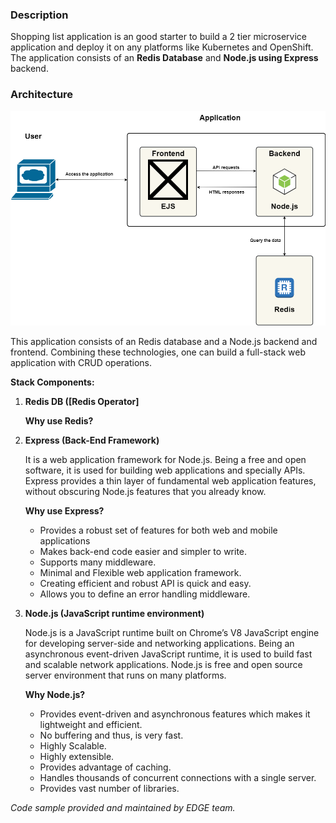 ### Description

Shopping list application is an good starter to build a 2 tier microservice application and deploy it on any platforms like Kubernetes and OpenShift. The application consists of an **Redis Database**  and **Node.js using Express** backend.

### Architecture

![architecture](_images/arch.png)


This application consists of an Redis database and a Node.js backend and frontend. Combining these technologies, one can build a full-stack web application with CRUD operations. 

**Stack Components:**

1. **Redis DB ([Redis Operator]**

    

   **Why use Redis?**  

   

2. **Express (Back-End Framework)**

   It is a web application framework for Node.js. Being a free and open software, it is used for building web applications and specially APIs. Express provides a thin layer of fundamental web application features, without obscuring Node.js features that you already know.

   **Why use Express?**

   - Provides a robust set of features for both web and mobile applications
   - Makes back-end code easier and simpler to write.
   - Supports many middleware.
   - Minimal and Flexible web application framework.
   - Creating efficient and robust API is quick and easy.
   - Allows you to define an error handling middleware.

3. **Node.js (JavaScript runtime environment)**

   Node.js is a JavaScript runtime built on Chrome’s V8 JavaScript engine for developing server-side and networking applications. Being an asynchronous event-driven JavaScript runtime, it is used to build fast and scalable network applications. Node.js is free and open source server environment that runs on many platforms.

   **Why Node.js?**

   - Provides event-driven and asynchronous features which makes it lightweight and efficient.
   - No buffering and thus, is very fast.
   - Highly Scalable.
   - Highly extensible.
   - Provides advantage of caching.
   - Handles thousands of concurrent connections with a single server.
   - Provides vast number of libraries.

*Code sample provided and maintained by EDGE team.*